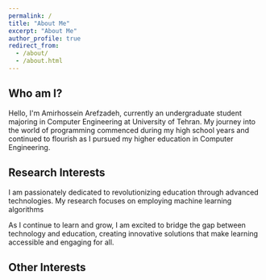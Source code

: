 ```yaml
---
permalink: /
title: "About Me"
excerpt: "About Me"
author_profile: true
redirect_from: 
  - /about/
  - /about.html
---
```


## Who am I?

Hello, I'm Amirhossein Arefzadeh, currently an undergraduate student majoring in Computer Engineering at University of Tehran. My journey into the world of programming commenced during my high school years and continued to flourish as I pursued my higher education in Computer Engineering.

## Research Interests

I am passionately dedicated to revolutionizing education through advanced technologies. My research focuses on employing machine learning algorithms

As I continue to learn and grow, I am excited to bridge the gap between technology and education, creating innovative solutions that make learning accessible and engaging for all.

## Other Interests

